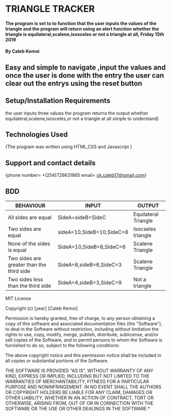 # TRIANGLE TRACKER
#### The program is set to to function that the user inputs the values of the triangle and the program will return using an alert function whether the triangle is equilateral,scalene,isosceles or not a triangle at all, Friday 15th 2019
#### By **Caleb Kemoi**
## Easy and simple to navigate ,input the values and once the user is done with the entry the user can clear out the entrys using the reset button
## Setup/Installation Requirements
the user inputs three values
the program returns the output
whether equilateral,scalene,isosceles,or not a triangle at all
simple to understand}
## Technologies Used
{The program was written using HTML,CSS and Javascript }
## Support and contact details
{phone number= +(254)726631865
email= ck.caleb17@gmail.com}


## BDD


| BEHAVIOUR                                 | INPUT                     | OUTPUT               |
|-------------------------------------------|---------------------------|----------------------|
| All sides are equal                       | SideA=sideB=SideC         | Equilateral Triangle |
| Two sides are equal                       | sideA=10,SideB=10,SideC=8 | Isocseles triangle   |
| None of the sides is equal                | SideA=10,SideB=8,SideC=6  | Scalene Triangle     |
| Two sides are greater than the third side | SideA=8,sideB=6,SideC=3   | Scalene Triangle     |
| Two sides less than the third side        | SideA=4,sideB=3,SideC=9   | Not a triangle       |


MIT License

Copyright (c) [year] [Caleb Kemoi]

Permission is hereby granted, free of charge, to any person obtaining a copy
of this software and associated documentation files (the "Software"), to deal
in the Software without restriction, including without limitation the rights
to use, copy, modify, merge, publish, distribute, sublicense, and/or sell
copies of the Software, and to permit persons to whom the Software is
furnished to do so, subject to the following conditions:

The above copyright notice and this permission notice shall be included in all
copies or substantial portions of the Software.

THE SOFTWARE IS PROVIDED "AS IS", WITHOUT WARRANTY OF ANY KIND, EXPRESS OR
IMPLIED, INCLUDING BUT NOT LIMITED TO THE WARRANTIES OF MERCHANTABILITY,
FITNESS FOR A PARTICULAR PURPOSE AND NONINFRINGEMENT. IN NO EVENT SHALL THE
AUTHORS OR COPYRIGHT HOLDERS BE LIABLE FOR ANY CLAIM, DAMAGES OR OTHER
LIABILITY, WHETHER IN AN ACTION OF CONTRACT, TORT OR OTHERWISE, ARISING FROM,
OUT OF OR IN CONNECTION WITH THE SOFTWARE OR THE USE OR OTHER DEALINGS IN THE
SOFTWARE.*
  
